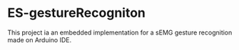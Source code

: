 # ES-gestureRecogniton
This project ia an embedded implementation for a sEMG gesture recognition made on Arduino IDE.
